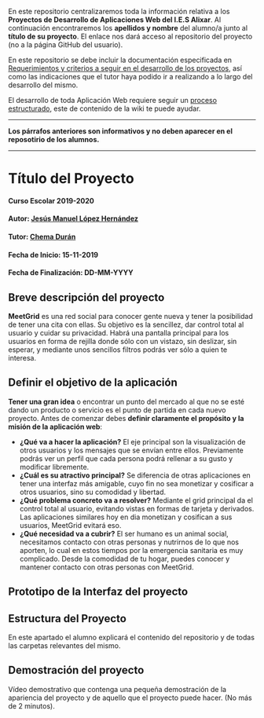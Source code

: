 En este repositorio centralizaremos toda la información relativa a los **Proyectos de Desarrollo de Aplicaciones Web del I.E.S Alixar**.
Al continuación encontraremos los **apellidos y nombre** del alumno/a junto al **título de su proyecto**. El enlace nos dará acceso al repositorio del proyecto (no a la página GitHub del usuario).

En este repositorio se debe incluir la documentación especificada en [Requerimientos y criterios a seguir en el desarrollo de los proyectos](https://github.com/iesalixar/plantilla_proyecto_iesalixar/wiki/a.---Criterios-comunes-para-todos-los-proyectos), así como las indicaciones que el tutor haya podido ir a realizando a lo largo del desarrollo del mismo.

El desarrollo de toda Aplicación Web requiere seguir un [proceso estructurado](https://github.com/iesalixar/plantilla_proyecto_iesalixar/wiki/w1.--PROCESO-ESTRUCTURADO-PARA-DESARROLLO-DE-APLICACIONES-WEB), este  de contenido de la wiki te puede ayudar.


---

**Los párrafos anteriores son informativos y no deben aparecer en el reposotirio de los alumnos.**

---

# Título del Proyecto

#### Curso Escolar 2019-2020
#### Autor: [Jesús Manuel López Hernández](https://github.com/jmanuellopezh/)
#### Tutor: [Chema Durán](https://github.com/chemaduran)
#### Fecha de Inicio: 15-11-2019
#### Fecha de Finalización: DD-MM-YYYY

## Breve descripción del proyecto

**MeetGrid** es una red social para conocer gente nueva y tener la posibilidad de tener una cita con ellas. Su objetivo es la sencillez, dar control total al usuario y cuidar su privacidad. Habrá una pantalla principal para los usuarios en forma de rejilla donde sólo con un vistazo, sin deslizar, sin esperar, y mediante unos sencillos filtros podrás ver sólo a quien te interesa.

## Definir el objetivo de la aplicación
**Tener una gran idea** o encontrar un punto del mercado al que no se esté dando un producto o servicio es el punto de partida en cada nuevo proyecto. Antes de comenzar debes **definir claramente el propósito y la misión de la aplicación web**:

- **¿Qué va a hacer la aplicación?**
El eje principal son la visualización de otros usuarios y los mensajes que se envían entre ellos. Previamente podrás ver un perfil que cada persona podrá rellenar a su gusto y modificar libremente.
- **¿Cuál es su atractivo principal?** 
Se diferencia de otras aplicaciones en tener una interfaz más amigable, cuyo fin no sea monetizar y cosificar a otros usuarios, sino su comodidad y libertad.
- **¿Qué problema concreto va a resolver?** 
Mediante el grid principal da el control total al usuario, evitando vistas en formas de tarjeta y derivados. Las aplicaciones similares hoy en dia monetizan y cosifican a sus usuarios, MeetGrid evitará eso.
- **¿Qué necesidad va a cubrir?**
El ser humano es un animal social, necesitamos contacto con otras personas y nutrirnos de lo que nos aporten, lo cual en estos tiempos por la emergencia sanitaria es muy complicado. Desde la comodidad de tu hogar, puedes conocer y mantener contacto con otras personas con MeetGrid.

## Prototipo de la Interfaz del proyecto



## Estructura del Proyecto

En este apartado el alumno explicará el contenido del repositorio y de todas las carpetas relevantes del mismo.

## Demostración del proyecto

Vídeo demostrativo que contenga una pequeña demostración de la apariencia del proyecto y de aquello que el proyecto puede hacer. (No más de 2 minutos).

